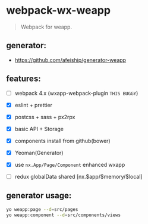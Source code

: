 # webpack-wx-weapp
> Webpack for weapp.

## generator:
+ https://github.com/afeiship/generator-weapp

## features:
- [ ] webpack 4.x (wxapp-webpack-plugin `THIS BUGGY`)
- [x] eslint + prettier
- [x] postcss + sass + px2rpx
- [x] basic API + Storage
- [x] components install from github(bower)
- [x] Yeoman(Generator) 
- [x] use `nx.App/Page/Component` enhanced wxapp
- [ ] redux globalData shared [nx.\$app/\$memory/\$local]


## generator usage:
```bash
yo weapp:page --d=src/pages
yo weapp:component --d=src/components/views
```
